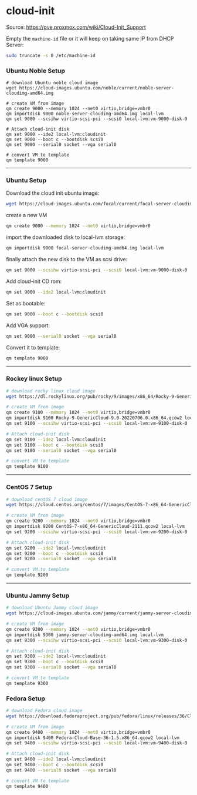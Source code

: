 # cloud-init

Source: https://pve.proxmox.com/wiki/Cloud-Init_Support

Empty the `machine-id` file or it will keep on taking same IP from DHCP Server:
```bash
sudo truncate -s 0 /etc/machine-id
```

### Ubuntu Noble Setup

```
# download Ubuntu noble cloud image
wget https://cloud-images.ubuntu.com/noble/current/noble-server-cloudimg-amd64.img

# create VM from image
qm create 9000 --memory 1024 --net0 virtio,bridge=vmbr0
qm importdisk 9000 noble-server-cloudimg-amd64.img local-lvm
qm set 9000 --scsihw virtio-scsi-pci --scsi0 local-lvm:vm-9000-disk-0

# Attach cloud-init disk
qm set 9000 --ide2 local-lvm:cloudinit
qm set 9000 --boot c --bootdisk scsi0
qm set 9000 --serial0 socket --vga serial0

# convert VM to template
qm template 9000
```

---

### Ubuntu Setup

Download the cloud init ubuntu image:
```bash
wget https://cloud-images.ubuntu.com/focal/current/focal-server-cloudimg-amd64.img
```

create a new VM
```bash
qm create 9000 --memory 1024 --net0 virtio,bridge=vmbr0
```

import the downloaded disk to local-lvm storage:
```bash
qm importdisk 9000 focal-server-cloudimg-amd64.img local-lvm
```

finally attach the new disk to the VM as scsi drive:
```bash
qm set 9000 --scsihw virtio-scsi-pci --scsi0 local-lvm:vm-9000-disk-0
```

Add cloud-init CD rom:
```bash
qm set 9000 --ide2 local-lvm:cloudinit
```

Set as bootable:
```bash
qm set 9000 --boot c --bootdisk scsi0
```

Add VGA support:
```bash
qm set 9000 --serial0 socket --vga serial0
```

Convert it to template:
```bash
qm template 9000
```
---

### Rockey linux Setup

```bash
# download rocky linux cloud image
wget https://dl.rockylinux.org/pub/rocky/9/images/x86_64/Rocky-9-GenericCloud-9.0-20220706.0.x86_64.qcow2

# create VM from image
qm create 9100 --memory 1024 --net0 virtio,bridge=vmbr0
qm importdisk 9100 Rocky-9-GenericCloud-9.0-20220706.0.x86_64.qcow2 local-lvm
qm set 9100 --scsihw virtio-scsi-pci --scsi0 local-lvm:vm-9100-disk-0

# Attach cloud-init disk
qm set 9100 --ide2 local-lvm:cloudinit
qm set 9100 --boot c --bootdisk scsi0
qm set 9100 --serial0 socket --vga serial0

# convert VM to template
qm template 9100
```
---

### CentOS 7 Setup

```bash
# download centOS 7 cloud image
wget https://cloud.centos.org/centos/7/images/CentOS-7-x86_64-GenericCloud-2111.qcow2

# create VM from image
qm create 9200 --memory 1024 --net0 virtio,bridge=vmbr0
qm importdisk 9200 CentOS-7-x86_64-GenericCloud-2111.qcow2 local-lvm
qm set 9200 --scsihw virtio-scsi-pci --scsi0 local-lvm:vm-9200-disk-0

# Attach cloud-init disk
qm set 9200 --ide2 local-lvm:cloudinit
qm set 9200 --boot c --bootdisk scsi0
qm set 9200 --serial0 socket --vga serial0

# convert VM to template
qm template 9200
```
---

### Ubuntu Jammy Setup

```bash
# download Ubuntu Jammy cloud image
wget https://cloud-images.ubuntu.com/jammy/current/jammy-server-cloudimg-amd64.img

# create VM from image
qm create 9300 --memory 1024 --net0 virtio,bridge=vmbr0
qm importdisk 9300 jammy-server-cloudimg-amd64.img local-lvm
qm set 9300 --scsihw virtio-scsi-pci --scsi0 local-lvm:vm-9300-disk-0

# Attach cloud-init disk
qm set 9300 --ide2 local-lvm:cloudinit
qm set 9300 --boot c --bootdisk scsi0
qm set 9300 --serial0 socket --vga serial0

# convert VM to template
qm template 9300
```

### Fedora Setup

```bash
# download Fedora cloud image
wget https://download.fedoraproject.org/pub/fedora/linux/releases/36/Cloud/x86_64/images/Fedora-Cloud-Base-36-1.5.x86_64.qcow2

# create VM from image
qm create 9400 --memory 1024 --net0 virtio,bridge=vmbr0
qm importdisk 9400 Fedora-Cloud-Base-36-1.5.x86_64.qcow2 local-lvm
qm set 9400 --scsihw virtio-scsi-pci --scsi0 local-lvm:vm-9400-disk-0

# Attach cloud-init disk
qm set 9400 --ide2 local-lvm:cloudinit
qm set 9400 --boot c --bootdisk scsi0
qm set 9400 --serial0 socket --vga serial0

# convert VM to template
qm template 9400
```


